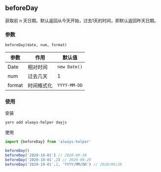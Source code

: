 ## beforeDay

获取前 n 天日期。默认返回从今天开始，过去1天的时间，即默认返回昨天日期。

### 参数

`beforeDay(date, num, format)`

| 参数   | 作用       | 默认值       |
| ------ | ---------- | ------------ |
| Date   | 相对时间   | `new Date()` |
| num    | 过去几天   | 1            |
| format | 时间格式化 | `YYYY-MM-DD` |


### 使用

安装

```sh
yarn add always-helper dayjs
```

使用

```js
import {beforeDay} from 'always-helper'

beforeDay()
beforeDay('2020-10-01') // 2020-09-30
beforeDay('2020-10-01',2) // 2020-09-29
beforeDay('2020-10-01',2, 'YYYY/MM/DD') // 2020/09/29
```

